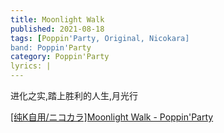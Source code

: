 ```yaml
---
title: Moonlight Walk
published: 2021-08-18
tags: [Poppin'Party, Original, Nicokara]
band: Poppin'Party
category: Poppin'Party
lyrics: |
---
```

进化之实,踏上胜利的人生,月光行

<summary>
    <a href="https://www.bilibili.com/video/BV1LjnrzLEYs/">
        [纯K自用/ニコカラ]Moonlight Walk - Poppin'Party
    </a>
</summary>
